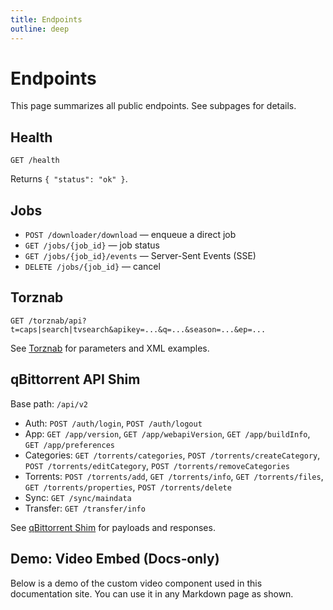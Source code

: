 ```yaml
---
title: Endpoints
outline: deep
---
```


# Endpoints

This page summarizes all public endpoints. See subpages for details.

## Health

```http
GET /health
```

Returns `{ "status": "ok" }`.

## Jobs

- `POST /downloader/download` — enqueue a direct job
- `GET /jobs/{job_id}` — job status
- `GET /jobs/{job_id}/events` — Server-Sent Events (SSE)
- `DELETE /jobs/{job_id}` — cancel

## Torznab

```http
GET /torznab/api?t=caps|search|tvsearch&apikey=...&q=...&season=...&ep=...
```

See [Torznab](/api/torznab) for parameters and XML examples.

## qBittorrent API Shim

Base path: `/api/v2`

- Auth: `POST /auth/login`, `POST /auth/logout`
- App: `GET /app/version`, `GET /app/webapiVersion`, `GET /app/buildInfo`, `GET /app/preferences`
- Categories: `GET /torrents/categories`, `POST /torrents/createCategory`, `POST /torrents/editCategory`, `POST /torrents/removeCategories`
- Torrents: `POST /torrents/add`, `GET /torrents/info`, `GET /torrents/files`, `GET /torrents/properties`, `POST /torrents/delete`
- Sync: `GET /sync/maindata`
- Transfer: `GET /transfer/info`

See [qBittorrent Shim](/api/qbittorrent) for payloads and responses.

## Demo: Video Embed (Docs‑only)

Below is a demo of the custom video component used in this documentation site. You can use it in any Markdown page as shown.

<VideoPlayer
  src="/test.mp4"
  title="Sample: Flower in 4K"
  caption="Custom player UI, brand‑matched accent"
  :autoplay="false"
  :muted="true"
  aspect="16 / 9"
  radius="16px"
/>
